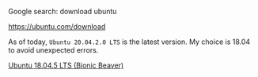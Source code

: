 



Google search: download ubuntu

https://ubuntu.com/download

As of today, `Ubuntu 20.04.2.0 LTS` is the latest version. My choice is 18.04 to avoid unexpected errors.

[Ubuntu 18.04.5 LTS (Bionic Beaver)](https://releases.ubuntu.com/18.04.5/)

